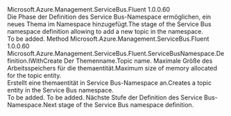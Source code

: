 <Type Name="IWithTopic" FullName="Microsoft.Azure.Management.ServiceBus.Fluent.ServiceBusNamespace.Definition.IWithTopic">
  <TypeSignature Language="C#" Value="public interface IWithTopic" />
  <TypeSignature Language="ILAsm" Value=".class public interface auto ansi abstract IWithTopic" />
  <TypeSignature Language="DocId" Value="T:Microsoft.Azure.Management.ServiceBus.Fluent.ServiceBusNamespace.Definition.IWithTopic" />
  <TypeSignature Language="VB.NET" Value="Public Interface IWithTopic" />
  <TypeSignature Language="F#" Value="type IWithTopic = interface" />
  <AssemblyInfo>
    <AssemblyName>Microsoft.Azure.Management.ServiceBus.Fluent</AssemblyName>
    <AssemblyVersion>1.0.0.60</AssemblyVersion>
  </AssemblyInfo>
  <Interfaces />
  <Docs>
    <summary>
            <span data-ttu-id="4549f-101">Die Phase der Definition des Service Bus-Namespace ermöglichen, ein neues Thema im Namespace hinzugefügt.</span><span class="sxs-lookup"><span data-stu-id="4549f-101">The stage of the Service Bus namespace definition allowing to add a new topic in the namespace.</span></span>
            </summary>
    <remarks>To be added.</remarks>
  </Docs>
  <Members>
    <Member MemberName="WithNewTopic">
      <MemberSignature Language="C#" Value="public Microsoft.Azure.Management.ServiceBus.Fluent.ServiceBusNamespace.Definition.IWithCreate WithNewTopic (string name, int maxSizeInMB);" />
      <MemberSignature Language="ILAsm" Value=".method public hidebysig newslot virtual instance class Microsoft.Azure.Management.ServiceBus.Fluent.ServiceBusNamespace.Definition.IWithCreate WithNewTopic(string name, int32 maxSizeInMB) cil managed" />
      <MemberSignature Language="DocId" Value="M:Microsoft.Azure.Management.ServiceBus.Fluent.ServiceBusNamespace.Definition.IWithTopic.WithNewTopic(System.String,System.Int32)" />
      <MemberSignature Language="VB.NET" Value="Public Function WithNewTopic (name As String, maxSizeInMB As Integer) As IWithCreate" />
      <MemberSignature Language="F#" Value="abstract member WithNewTopic : string * int -&gt; Microsoft.Azure.Management.ServiceBus.Fluent.ServiceBusNamespace.Definition.IWithCreate" Usage="iWithTopic.WithNewTopic (name, maxSizeInMB)" />
      <MemberType>Method</MemberType>
      <AssemblyInfo>
        <AssemblyName>Microsoft.Azure.Management.ServiceBus.Fluent</AssemblyName>
        <AssemblyVersion>1.0.0.60</AssemblyVersion>
      </AssemblyInfo>
      <ReturnValue>
        <ReturnType>Microsoft.Azure.Management.ServiceBus.Fluent.ServiceBusNamespace.Definition.IWithCreate</ReturnType>
      </ReturnValue>
      <Parameters>
        <Parameter Name="name" Type="System.String" />
        <Parameter Name="maxSizeInMB" Type="System.Int32" />
      </Parameters>
      <Docs>
        <param name="name"><span data-ttu-id="4549f-102">Der Themenname.</span><span class="sxs-lookup"><span data-stu-id="4549f-102">Topic name.</span></span></param>
        <param name="maxSizeInMB"><span data-ttu-id="4549f-103">Maximale Größe des Arbeitsspeichers für die themaentität.</span><span class="sxs-lookup"><span data-stu-id="4549f-103">Maximum size of memory allocated for the topic entity.</span></span></param>
        <summary>
            <span data-ttu-id="4549f-104">Erstellt eine themaentität in Service Bus-Namespace an.</span><span class="sxs-lookup"><span data-stu-id="4549f-104">Creates a topic entity in the Service Bus namespace.</span></span>
            </summary>
        <returns>To be added.</returns>
        <remarks>To be added.</remarks>
        <return><span data-ttu-id="4549f-105">Nächste Stufe der Definition des Service Bus-Namespace.</span><span class="sxs-lookup"><span data-stu-id="4549f-105">Next stage of the Service Bus namespace definition.</span></span></return>
      </Docs>
    </Member>
  </Members>
</Type>